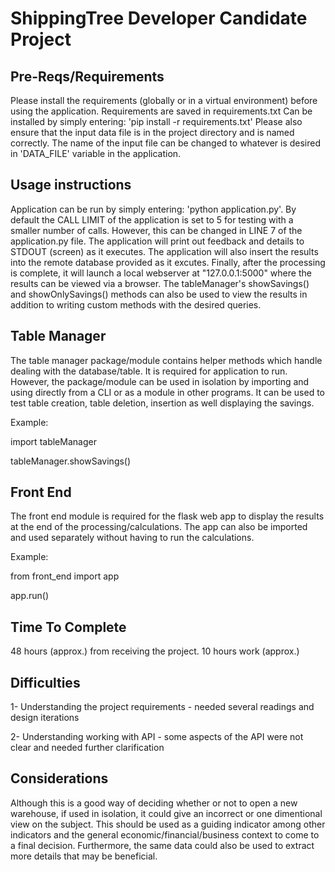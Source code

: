 # ShippingTree Developer Candidate Project

## Pre-Reqs/Requirements
Please install the requirements (globally or in a virtual environment) before using the application. 
Requirements are saved in requirements.txt
Can be installed by simply entering: 'pip install -r requirements.txt'
Please also ensure that the input data file is in the project directory and is named correctly. 
The name of the input file can be changed to whatever is desired in 'DATA_FILE' variable in the application.

## Usage instructions
Application can be run by simply entering: 'python application.py'. 
By default the CALL LIMIT of the application is set to 5 for testing with a smaller number of calls. However, this can be changed in LINE 7 of the application.py file. 
The application will print out feedback and details to STDOUT (screen) as it executes.
The application will also insert the results into the remote database provided as it excutes. Finally, after the processing is complete, it will launch a local webserver at "127.0.0.1:5000" where the results can be viewed via a browser. The tableManager's showSavings() and showOnlySavings() methods can also be used to view the results in addition to writing custom methods with the desired queries. 


## Table Manager
The table manager package/module contains helper methods which handle dealing with the database/table.
It is required for application to run.
However, the package/module can be used in isolation by importing and using directly from a CLI or as a module in other programs. It can be used to test table creation, table deletion, insertion as well displaying the savings. 

Example: 

import tableManager

tableManager.showSavings()

## Front End
The front end module is required for the flask web app to display the results at the end of the processing/calculations. The app can also be imported and used separately without having to run the calculations. 

Example: 

from front_end import app

app.run()

## Time To Complete
48 hours (approx.) from receiving the project.
10 hours work (approx.)

## Difficulties
1- Understanding the project requirements - needed several readings and design iterations

2- Understanding working with API - some aspects of the API were not clear and needed further clarification

## Considerations
Although this is a good way of deciding whether or not to open a new warehouse, if used in isolation, it could give an incorrect or one dimentional view on the subject. This should be used as a guiding indicator among other indicators and the general economic/financial/business context to come to a final decision. Furthermore, the same data could also be used to extract more details that may be beneficial.  
